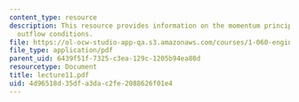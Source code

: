 ```yaml
---
content_type: resource
description: This resource provides information on the momentum principle, and general
  outflow conditions.
file: https://ol-ocw-studio-app-qa.s3.amazonaws.com/courses/1-060-engineering-mechanics-ii-spring-2006/4d96518d35dfa3dac2fe2088626f01e4_lecture11.pdf
file_type: application/pdf
parent_uid: 6439f51f-7325-c3ea-129c-1205b94ea80d
resourcetype: Document
title: lecture11.pdf
uid: 4d96518d-35df-a3da-c2fe-2088626f01e4
---
```

